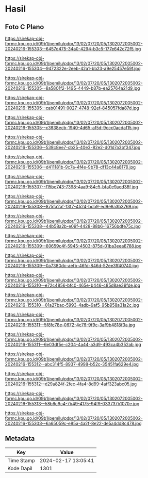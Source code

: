 # Hasil

## Foto C Plano

https://sirekap-obj-formc.kpu.go.id/09b1/pemilu/pdpr/13/02/07/20/05/1302072005002-20240216-155303--6457d475-34a0-4294-b3c5-177e642c72f5.jpg

https://sirekap-obj-formc.kpu.go.id/09b1/pemilu/pdpr/13/02/07/20/05/1302072005002-20240216-155304--9472322e-2eeb-42a1-bb23-a9e25457e59f.jpg

https://sirekap-obj-formc.kpu.go.id/09b1/pemilu/pdpr/13/02/07/20/05/1302072005002-20240216-155305--8a5801f2-1495-4449-b87b-ea25764a21d9.jpg

https://sirekap-obj-formc.kpu.go.id/09b1/pemilu/pdpr/13/02/07/20/05/1302072005002-20240216-155305--cab01491-0027-4748-92ef-845057fda87d.jpg

https://sirekap-obj-formc.kpu.go.id/09b1/pemilu/pdpr/13/02/07/20/05/1302072005002-20240216-155305--c3638ecb-1940-4d65-af5d-9ccc0acdaf15.jpg

https://sirekap-obj-formc.kpu.go.id/09b1/pemilu/pdpr/13/02/07/20/05/1302072005002-20240216-155306--538c8ee7-cb25-40e3-82e2-d01d7a3bf347.jpg

https://sirekap-obj-formc.kpu.go.id/09b1/pemilu/pdpr/13/02/07/20/05/1302072005002-20240216-155306--d411181b-9c7a-4f4e-9b78-df13c44a8179.jpg

https://sirekap-obj-formc.kpu.go.id/09b1/pemilu/pdpr/13/02/07/20/05/1302072005002-20240216-155307--f15be743-7398-4aa9-84c5-bfa0e9aed38f.jpg

https://sirekap-obj-formc.kpu.go.id/09b1/pemilu/pdpr/13/02/07/20/05/1302072005002-20240216-155308--875fa2af-13f7-4524-bcb9-ed9e9a3b3769.jpg

https://sirekap-obj-formc.kpu.go.id/09b1/pemilu/pdpr/13/02/07/20/05/1302072005002-20240216-155308--44b58a2b-e09f-4428-88b6-16756bdfe75c.jpg

https://sirekap-obj-formc.kpu.go.id/09b1/pemilu/pdpr/13/02/07/20/05/1302072005002-20240216-155309--80659c4f-5945-4503-875d-01ba3eea8788.jpg

https://sirekap-obj-formc.kpu.go.id/09b1/pemilu/pdpr/13/02/07/20/05/1302072005002-20240216-155309--0a7380dc-aefb-46fd-846d-52ee3ff40740.jpg

https://sirekap-obj-formc.kpu.go.id/09b1/pemilu/pdpr/13/02/07/20/05/1302072005002-20240216-155310--e72c4856-bfc0-465e-b446-c85d8ae39fde.jpg

https://sirekap-obj-formc.kpu.go.id/09b1/pemilu/pdpr/13/02/07/20/05/1302072005002-20240216-155310--01a27bac-5993-4adb-9af5-95b958a31a2c.jpg

https://sirekap-obj-formc.kpu.go.id/09b1/pemilu/pdpr/13/02/07/20/05/1302072005002-20240216-155311--5f8fc78e-0672-4c76-9f9c-3af9b4818f3a.jpg

https://sirekap-obj-formc.kpu.go.id/09b1/pemilu/pdpr/13/02/07/20/05/1302072005002-20240216-155311--6e03df5e-c204-4a44-a3d9-493ca4b352ab.jpg

https://sirekap-obj-formc.kpu.go.id/09b1/pemilu/pdpr/13/02/07/20/05/1302072005002-20240216-155312--abc314f5-8937-4998-b52c-35451fa629e4.jpg

https://sirekap-obj-formc.kpu.go.id/09b1/pemilu/pdpr/13/02/07/20/05/1302072005002-20240216-155312--d29a824f-2fec-4fa4-8d99-4aff323abc05.jpg

https://sirekap-obj-formc.kpu.go.id/09b1/pemilu/pdpr/13/02/07/20/05/1302072005002-20240216-155313--58b6c9c4-7b49-4175-94f9-033737b1070e.jpg

https://sirekap-obj-formc.kpu.go.id/09b1/pemilu/pdpr/13/02/07/20/05/1302072005002-20240216-155303--6a65059c-e85a-4a2f-8e22-de5a4dd8c478.jpg


## Metadata

| Key        | Value               |
| ---------- | ------------------- |
| Time Stamp | 2024-02-17 13:05:41 |
| Kode Dapil | 1301                |



